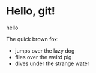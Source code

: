 # Hello, git!

hello


The quick brown fox:

- jumps over the lazy dog
- flies over the weird pig
- dives under the strange water

